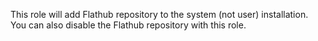 This role will add Flathub repository to the system (not user) installation.
You can also disable the Flathub repository with this role.
